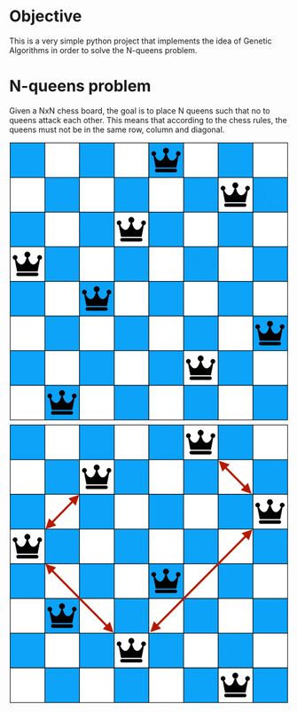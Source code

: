# Objective
This is a very simple python project that implements the idea of Genetic Algorithms in order to solve the N-queens problem.

# N-queens problem
Given a NxN chess board, the goal is to place N queens such that no to queens attack each other. This means that according to the chess rules, the queens must not be in the same row, column and diagonal.

<p float="left">
<img src="img/0-conflicts-1.png" />
<img src="img/conflicts-1.png" />
</p>
